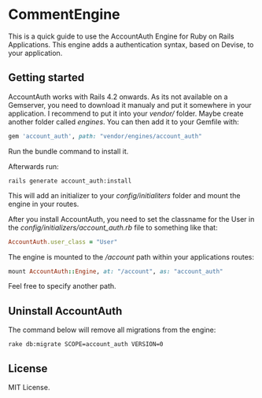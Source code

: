 # CommentEngine
This is a quick guide to use the AccountAuth Engine for Ruby on Rails Applications.
This engine adds a authentication syntax, based on Devise, to your application.

## Getting started
AccountAuth works with Rails 4.2 onwards. As its not available on a Gemserver, you need to download it manualy and put it somewhere in your application. I recommend to put it into your *vendor/* folder. Maybe create another folder called *engines*. You can then add it to your Gemfile with:

```ruby
gem 'account_auth', path: "vendor/engines/account_auth"
```

Run the bundle command to install it.

Afterwards run:

```console
rails generate account_auth:install
```

This will add an initializer to your *config/initialiters* folder and mount the engine in your routes.

After you install AccountAuth, you need to set the classname for the User in the *config/initializers/account_auth.rb* file to something like that:

```ruby
AccountAuth.user_class = "User"
```

The engine is mounted to the */account* path within your applications routes:

```ruby
mount AccountAuth::Engine, at: "/account", as: "account_auth"
```

Feel free to specify another path.

## Uninstall AccountAuth
The command below will remove all migrations from the engine:
```console
rake db:migrate SCOPE=account_auth VERSION=0
```

## License

MIT License.

